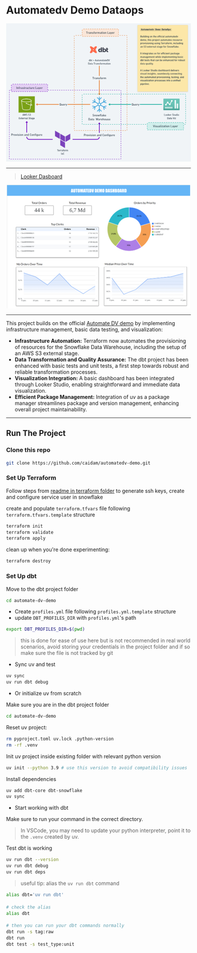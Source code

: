 # Automatedv Demo Dataops

<p align="center">
  <img src="./misc/automatedv-demo-dataops.png" alt="screenshot of the Looker dashboard">
</p>

___

> [Looker Dasboard](https://lookerstudio.google.com/s/vN_cQWPGOr0)

<p align="center">
  <img src="./misc/automatedv_looker_dashboard.png" alt="screenshot of the Looker dashboard" width=500>
</p>

___

This project builds on the official [Automate DV demo](https://automate-dv.readthedocs.io/en/latest/worked_example/) by implementing infrastructure management, basic data testing, and visualization:

- **Infrastructure Automation:** Terraform now automates the provisioning of resources for the Snowflake Data Warehouse, including the setup of an AWS S3 external stage.
- **Data Transformation and Quality Assurance:** The dbt project has been enhanced with basic tests and unit tests, a first step towards robust and reliable transformation processes.
- **Visualization Integration:** A basic dashboard has been integrated through Looker Studio, enabling straightforward and immediate data visualization.
- **Efficient Package Management:** Integration of uv as a package manager streamlines package and version management, enhancing overall project maintainability.
___


## Run The Project

### Clone this repo

```bash
git clone https://github.com/caidam/automatedv-demo.git
```

### Set Up Terraform

Follow steps from [readme in terraform folder](/terraform/README.md) to generate ssh keys, create and configure service user in snowflake

create and populate `terraform.tfvars` file following `terraform.tfvars.template` structure

```bash
terraform init
terraform validate
terraform apply
```
clean up when you're done experimenting:
```bash
terraform destroy
```
### Set Up dbt

Move to the dbt project folder
```bash
cd automate-dv-demo
```

- Create `profiles.yml` file following `profiles.yml.template` structure
- update `DBT_PROFILES_DIR` with `profiles.yml`'s path

```bash
export DBT_PROFILES_DIR=$(pwd)
```

> this is done for ease of use here but is not recommended in real world scenarios, avoid storing your credentials in the project folder and if so make sure the file is not tracked by git

- Sync uv and test

```bash
uv sync
uv run dbt debug
```

- Or initialize uv from scratch

Make sure you are in the dbt project folder
```bash
cd automate-dv-demo
```

Reset uv project:
```bash
rm pyproject.toml uv.lock .python-version
rm -rf .venv
```

Init uv project inside existing folder with relevant python version
```bash
uv init --python 3.9 # use this version to avoid compatibility issues
```

Install dependencies
```bash
uv add dbt-core dbt-snowflake
uv sync
```

- Start working with dbt

Make sure to run your command in the correct directory.
> In VSCode, you may need to update your python interpreter, point it to the `.venv` created by uv.

Test dbt is working
```bash
uv run dbt --version
uv run dbt debug
uv run dbt deps
```

> useful tip: alias the `uv run dbt` command

```bash
alias dbt='uv run dbt'

# check the alias
alias dbt

# then you can run your dbt commands normally
dbt run -s tag:raw
dbt run
dbt test -s test_type:unit
```
